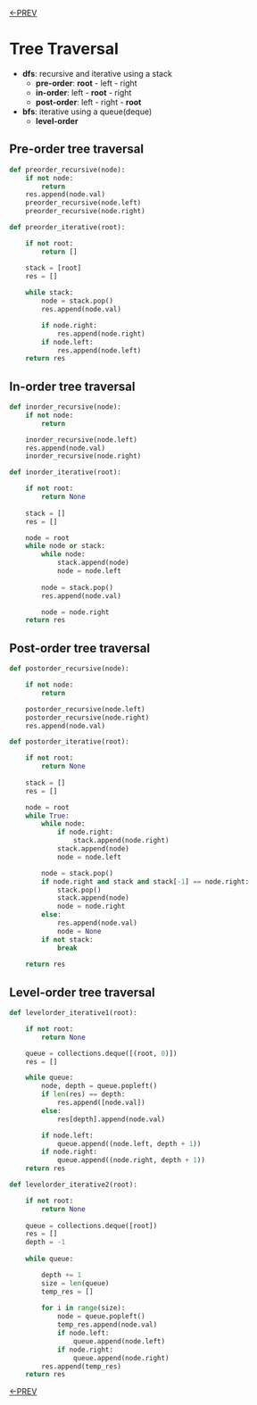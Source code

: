 [<-PREV](dsa.md)

# Tree Traversal
- **dfs**: recursive and iterative using a stack
    - **pre-order**: **root** - left - right
    - **in-order**: left - **root** - right
    - **post-order**: left - right - **root**
- **bfs**: iterative using a queue(deque)
    - **level-order**

## Pre-order tree traversal


```python
def preorder_recursive(node):
    if not node:
        return
    res.append(node.val)
    preorder_recursive(node.left)
    preorder_recursive(node.right)

def preorder_iterative(root):

    if not root:
        return []

    stack = [root]
    res = []
    
    while stack:
        node = stack.pop()
        res.append(node.val)

        if node.right:
            res.append(node.right)
        if node.left:
            res.append(node.left)
    return res
```

## In-order tree traversal


```python
def inorder_recursive(node):
    if not node:
        return 

    inorder_recursive(node.left)
    res.append(node.val)
    inorder_recursive(node.right)

def inorder_iterative(root):

    if not root:
        return None
    
    stack = []
    res = []

    node = root
    while node or stack:
        while node:
            stack.append(node)
            node = node.left
        
        node = stack.pop()
        res.append(node.val)

        node = node.right
    return res
```

## Post-order tree traversal


```python
def postorder_recursive(node):

    if not node:
        return 

    postorder_recursive(node.left)
    postorder_recursive(node.right)
    res.append(node.val)

def postorder_iterative(root):

    if not root:
        return None
    
    stack = []
    res = []

    node = root
    while True:
        while node:
            if node.right:
                stack.append(node.right)
            stack.append(node)
            node = node.left

        node = stack.pop()
        if node.right and stack and stack[-1] == node.right:
            stack.pop()
            stack.append(node)
            node = node.right
        else:
            res.append(node.val)
            node = None
        if not stack:
            break
    
    return res
```

## Level-order tree traversal


```python
def levelorder_iterative1(root):

    if not root:
        return None

    queue = collections.deque([(root, 0)])
    res = []

    while queue:
        node, depth = queue.popleft()
        if len(res) == depth:
            res.append([node.val])
        else:
            res[depth].append(node.val)

        if node.left:
            queue.append((node.left, depth + 1))
        if node.right:
            queue.append((node.right, depth + 1))
    return res

def levelorder_iterative2(root):

    if not root:
        return None
    
    queue = collections.deque([root])
    res = []
    depth = -1
    
    while queue:

        depth += 1
        size = len(queue)
        temp_res = []
        
        for i in range(size):
            node = queue.popleft()
            temp_res.append(node.val)
            if node.left:
                queue.append(node.left)
            if node.right:
                queue.append(node.right)
        res.append(temp_res)
    return res
```
[<-PREV](dsa.md)
